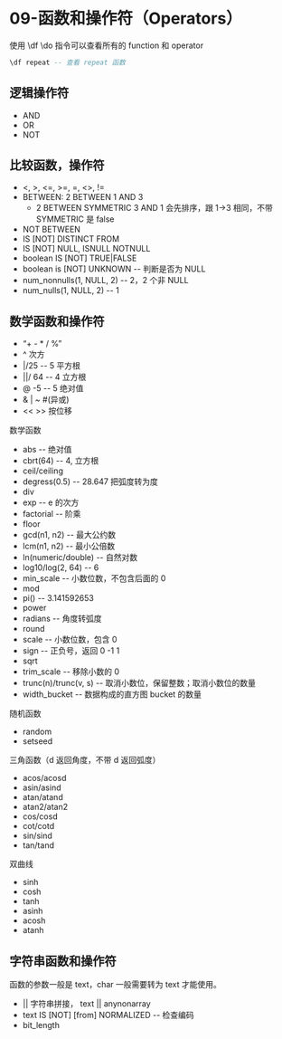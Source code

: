 # 09-函数和操作符（Operators）

使用 \df \do 指令可以查看所有的 function 和 operator
```sql
\df repeat -- 查看 repeat 函数
```

## 逻辑操作符

- AND
- OR
- NOT

## 比较函数，操作符

- <, >, <=, >=, =, <>, !=
- BETWEEN: 2 BETWEEN 1 AND 3
  - 2 BETWEEN SYMMETRIC 3 AND 1 会先排序，跟 1->3 相同，不带 SYMMETRIC 是 false
- NOT BETWEEN
- IS [NOT] DISTINCT FROM
- IS [NOT] NULL, ISNULL NOTNULL
- boolean IS [NOT] TRUE|FALSE 
- boolean is [NOT] UNKNOWN -- 判断是否为 NULL
- num_nonnulls(1, NULL, 2) -- 2，2 个非 NULL
- num_nulls(1, NULL, 2) -- 1

## 数学函数和操作符

- “+ - * / %”
- ^ 次方
- |/25 -- 5 平方根
- ||/ 64 -- 4 立方根
- @ -5 -- 5 绝对值
- & | ~ #(异或)
- << >> 按位移

数学函数
- abs  -- 绝对值
- cbrt(64)  -- 4, 立方根
- ceil/ceiling
- degress(0.5) -- 28.647  把弧度转为度
- div
- exp  -- e 的次方
- factorial -- 阶乘
- floor
- gcd(n1, n2) -- 最大公约数
- lcm(n1, n2) -- 最小公倍数
- ln(numeric/double) -- 自然对数
- log10/log(2, 64) -- 6
- min_scale -- 小数位数，不包含后面的 0
- mod
- pi() -- 3.141592653
- power
- radians  -- 角度转弧度
- round
- scale -- 小数位数，包含 0
- sign -- 正负号，返回 0 -1 1
- sqrt
- trim_scale -- 移除小数的 0
- trunc(n)/trunc(v, s)  -- 取消小数位，保留整数；取消小数位的数量
- width_bucket  -- 数据构成的直方图 bucket 的数量

随机函数
- random
- setseed

三角函数（d 返回角度，不带 d 返回弧度）
- acos/acosd
- asin/asind
- atan/atand
- atan2/atan2
- cos/cosd
- cot/cotd
- sin/sind
- tan/tand

双曲线
- sinh
- cosh
- tanh
- asinh
- acosh
- atanh

## 字符串函数和操作符

函数的参数一般是 text，char 一般需要转为 text 才能使用。

- || 字符串拼接， text || anynonarray
- text IS [NOT] [from] NORMALIZED  -- 检查编码
- bit_length

